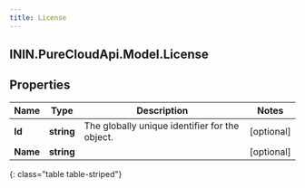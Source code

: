 ```yaml
---
title: License
---
```

## ININ.PureCloudApi.Model.License

## Properties

|Name | Type | Description | Notes|
|------------ | ------------- | ------------- | -------------|
| **Id** | **string** | The globally unique identifier for the object. | [optional] |
| **Name** | **string** |  | [optional] |
{: class="table table-striped"}


